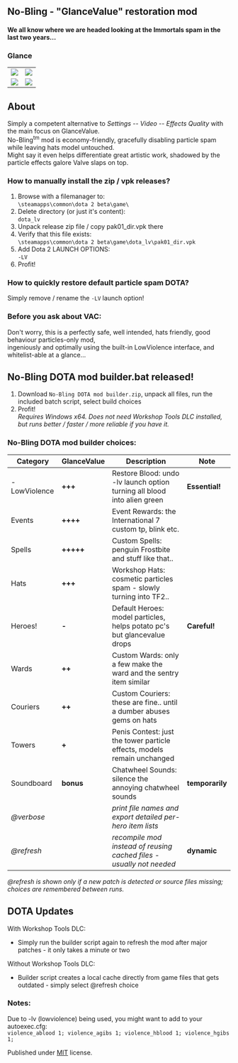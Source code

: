 ## No-Bling - "GlanceValue" restoration mod  
#### We all know where we are headed looking at the Immortals spam in the last two years...  

### Glance  
<table>  
	<tr>  
		<td><img src="http://i.imgur.com/QhB7BkT.jpg"></td>  
		<td><img src="http://i.imgur.com/hr0lFC4.jpg"></td>  
	</tr>  
	<tr>  
		<td><img src="http://i.imgur.com/kUIQ7Jh.png"></td>  
		<td><img src="http://i.imgur.com/JShyXKs.png"></td>  
	</tr>  
</table>  
 
## About  
Simply a competent alternative to *Settings -- Video -- Effects Quality* with the main focus on GlanceValue.  
No-Bling<sup>tm</sup> mod is economy-friendly, gracefully disabling particle spam while leaving hats model untouched.  
Might say it even helps differentiate great artistic work, shadowed by the particle effects galore Valve slaps on top.  
  
### How to manually install the zip / vpk releases?  
1. Browse with a filemanager to:  
`\steamapps\common\dota 2 beta\game\`  
2. Delete directory (or just it's content):  
`dota_lv`  
3. Unpack release zip file / copy pak01_dir.vpk there  
4. Verify that this file exists:  
`\steamapps\common\dota 2 beta\game\dota_lv\pak01_dir.vpk`  
5. Add Dota 2 LAUNCH OPTIONS:  
`-LV`  
6. Profit!  

### How to quickly restore default particle spam DOTA?
Simply remove / rename the `-LV` launch option!
  
### Before you ask about VAC:  
Don't worry, this is a perfectly safe, well intended, hats friendly, good behaviour particles-only mod,  
ingeniously and optimally using the built-in LowViolence interface, and whitelist-able at a glance...  
  
## No-Bling DOTA mod builder.bat released!  
1. Download `No-Bling DOTA mod builder.zip`, unpack all files, run the included batch script, select build choices  
2. Profit!  
*Requires Windows x64. Does not need Workshop Tools DLC installed, but runs better / faster / more reliable if you have it.*  
  
### No-Bling DOTA mod builder choices:  
Category       | GlanceValue | Description                                                              | Note  
-------------- | ----------- | ------------------------------------------------------------------------ | ----------  
-LowViolence   | **+++**     | Restore Blood: undo -lv launch option turning all blood into alien green | **Essential!**  
Events         | **++++**    | Event Rewards: the International 7 custom tp, blink etc.                 |  
Spells         | **+++++**   | Custom Spells: penguin Frostbite and stuff like that..                   |  
Hats           | **+++**     | Workshop Hats: cosmetic particles spam - slowly turning into TF2..       |  
Heroes!        | **-**       | Default Heroes: model particles, helps potato pc's but glancevalue drops | **Careful!**  
Wards          | **++**      | Custom Wards: only a few make the ward and the sentry item similar       |  
Couriers       | **++**      | Custom Couriers: these are fine.. until a dumber abuses gems on hats     | 
Towers         | **+**       | Penis Contest: just the tower particle effects, models remain unchanged  |  
Soundboard     | **bonus**   | Chatwheel Sounds: silence the annoying chatwheel sounds                  | **temporarily**
*@verbose*     |             | *print file names and export detailed per-hero item lists*               |  
*@refresh*     |             | *recompile mod instead of reusing cached files - usually not needed*     | **dynamic**  
  
*@refresh is shown only if a new patch is detected or source files missing; choices are remembered between runs.*  
  
## DOTA Updates  
With Workshop Tools DLC:  
- Simply run the builder script again to refresh the mod after major patches - it only takes a minute or two  
  
Without Workshop Tools DLC:  
- Builder script creates a local cache directly from game files that gets outdated - simply select @refresh choice  
  
### Notes:  
Due to -lv (lowviolence) being used, you might want to add to your autoexec.cfg:  
`violence_ablood 1; violence_agibs 1; violence_hblood 1; violence_hgibs 1;`  
 
Published under [MIT](LICENSE) license.  
  
